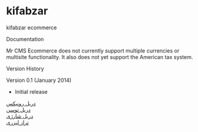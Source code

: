 # kifabzar
kifabzar ecommerce

Documentation

Mr CMS Ecommerce does not currently support multiple currencies or multisite functionality. It also does not yet support the American tax system.

Version History

Version 0.1 (January 2014)

* Initial release

<a href='https://www.kifabzar.com/brand/9/RONIX'>دریل رونیکس</a>
<br/>
<a href='https://www.kifabzar.com/brand/3/Tosan'>دریل توسن</a>
<br/>
<a href='https://www.kifabzar.com/category/55/%D8%AF%D8%B1%DB%8C%D9%84-%D8%B4%D8%A7%D8%B1%DA%98%DB%8C'>دریل شارژی</a>
<br/>
<a href='https://www.kifabzar.com/category/515/%D8%AA%D8%B1%D8%A7%D8%B2-%D9%84%DB%8C%D8%B2%D8%B1%DB%8C'>تراز لیزری</a>
